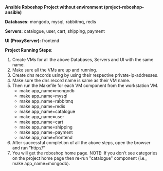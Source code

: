 **Ansible Roboshop Project without environment 
(project-roboshop-ansible)**

**Databases:** mongodb, mysql, rabbitmq, redis

**Servers:** catalogue, user, cart, shipping, payment

**UI (ProxyServer):** frontend


**Project Running Steps:**
1. Create VMs for all the above Databases, Servers and UI with the same name.
2. Make sure all the VMs are up and running.
3. Create dns records using by using their respective private-ip-addresses.
4. Make sure the dns record name is same as their VM name.
5. Then run the Makefile for each VM component from the workstation VM.
   * make app_name=mongodb
   * make app_name=mysql
   * make app_name=rabbitmq
   * make app_name=redis
   * make app_name=catalogue
   * make app_name=user
   * make app_name=cart
   * make app_name=shipping
   * make app_name=payment 
   * make app_name=frontend
6. After successful completion of all the above steps, open the browser and run "http://<public-ip-address>"
7. You will get the roboshop home page.
NOTE: If you don't see categories on the project home page then re-run "catalogue" component (i.e., make app_name=mongodb).



